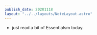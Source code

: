 ```yaml
---
publish_date: 20201118
layout: "../../layouts/NoteLayout.astro"
---
```

- just read a bit of Essentialsm today. 
